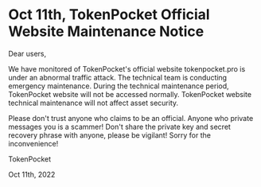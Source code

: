 # Oct 11th, TokenPocket Official Website Maintenance Notice

Dear users,

We have monitored of TokenPocket's official website tokenpocket.pro is under an abnormal traffic attack. The technical team is conducting emergency maintenance. During the technical maintenance period, TokenPocket website will not be accessed normally. TokenPocket website technical maintenance will not affect asset security.

Please don't trust anyone who claims to be an official. Anyone who private messages you is a scammer! Don't share the private key and secret recovery phrase with anyone, please be vigilant! Sorry for the inconvenience!

TokenPocket&#x20;

Oct 11th, 2022
